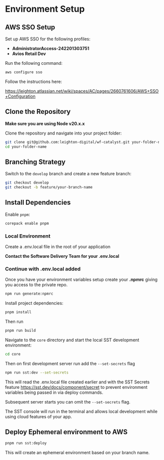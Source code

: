 # Environment Setup

## AWS SSO Setup

Set up AWS SSO for the following profiles:

- **AdministratorAccess-242201303751**
- **Avios Retail Dev**

Run the following command:

```sh
aws configure sso
```

Follow the instructions here:

<https://leighton.atlassian.net/wiki/spaces/AC/pages/2660761606/AWS+SSO+Configuration>

## Clone the Repository

**Make sure you are using Node v20.x.x**

Clone the repository and navigate into your project folder:

```sh
git clone git@github.com:leighton-digital/wf-catalyst.git your-folder-name
cd your-folder-name
```

## Branching Strategy

Switch to the `develop` branch and create a new feature branch:

```sh
git checkout develop
git checkout -b feature/your-branch-name
```

## Install Dependencies

Enable `pnpm`:

```sh
corepack enable pnpm
```

### Local Environment

Create a .env.local file in the root of your application

**Contact the Software Delivery Team for your .env.local**

### Continue with .env.local added

Once you have your environment variables setup create your **.npmrc** giving you access to the private repo.

```sh
npm run generate:npmrc
```

Install project dependencies:

```sh
pnpm install
```

Then run

```sh
pnpm run build
```

Navigate to the `core` directory and start the local SST development environment:

```sh
cd core
```

Then on first development server run add the `--set-secrets` flag

```sh
npm run sst:dev --set-secrets
```

This will read the .env.local file created earlier and with the SST Secrets feature <https://sst.dev/docs/component/secret> to prevent environment variables being passed in via deploy commands.

Subsequent server starts you can omit the `--set-secrets` flag.

The SST console will run in the terminal and allows local development while using cloud features of your app.

## Deploy Ephemeral environment to AWS

```sh
pnpm run sst:deploy
```

This will create an ephemeral environment based on your branch name.

